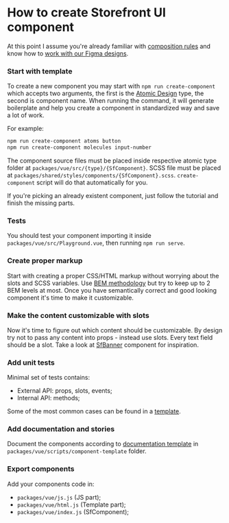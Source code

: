# How to create Storefront UI component

At this point I assume you're already familiar with
[composition rules](https://docs.storefrontui.io/component-rules.html)
and know how to
[work with our Figma designs](https://docs.storefrontui.io/creating-new-component.html).

### Start with template

To create a new component you may start with
`npm run create-component` which accepts two arguments,
the first is the
[Atomic Design](http://bradfrost.com/blog/post/atomic-web-design/) type,
the second is component name.
When running the command, it will generate boilerplate and help you
create a component in standardized way and save a lot of work.

For example:

```bash
npm run create-component atoms button
npm run create-component molecules input-number
```

The component source files must be placed
inside respective atomic type folder
at `packages/vue/src/{type}/{SfComponent}`.
SCSS file must be placed at `packages/shared/styles/components/{SfComponent}.scss`.
`create-component` script will do that automatically for you.

If you're picking an already existent
component, just follow the tutorial and finish the missing parts.

### Tests

You should test your component importing it inside `packages/vue/src/Playground.vue`,
then running `npm run serve`.

### Create proper markup

Start with creating a proper CSS/HTML markup
without worrying about the slots and SCSS variables.
Use [BEM methodology](http://getbem.com/) but try to keep up to 2 BEM levels at most.
Once you have semantically correct and good looking
component it's time to make it customizable.

### Make the content customizable with slots

Now it's time to figure out which content should be customizable.
By design try not to pass any content into props - instead use slots.
Every text field should be a slot.
Take a look at
[SfBanner](https://github.com/DivanteLtd/storefront-ui/blob/master/packages/vue/src/components/molecules/SfBanner/SfBanner.html)
component for inspiration.

### Add unit tests

Minimal set of tests contains:

- External API: props, slots, events;
- Internal API: methods;

Some of the most common cases can be found in a
[template](https://github.com/DivanteLtd/storefront-ui/blob/master/packages/vue/scripts/component-template/component.spec.ts).

### Add documentation and stories

Document the components according to
[documentation template](https://github.com/DivanteLtd/storefront-ui/blob/master/packages/vue/scripts/component-template/component.stories.js)
in `packages/vue/scripts/component-template` folder.

### Export components

Add your components code in:

- `packages/vue/js.js` (JS part);
- `packages/vue/html.js` (Template part);
- `packages/vue/index.js` (SfComponent);
